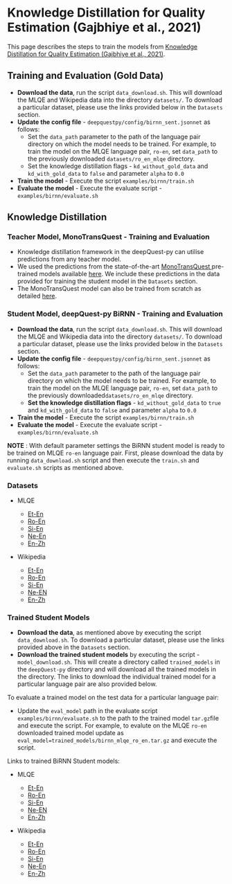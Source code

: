 # Knowledge Distillation for Quality Estimation (Gajbhiye et al., 2021)

This page describes the steps to train the models from [Knowledge Distillation for Quality Estimation (Gajbhiye et al., 2021)](https://aclanthology.org/2021.findings-acl.452/).

## Training and Evaluation (Gold Data)

- **Download the data**, run the script `data_download.sh`. This will download the MLQE and Wikipedia data into the directory `datasets/`. To download a particular dataset, please use the links provided below in the `Datasets` section. 
- **Update the config file**  - `deepquestpy/config/birnn_sent.jsonnet` as follows:
	- Set the `data_path` parameter to the path of the language pair directory on which the model needs to be trained. For example, to train the model on the MLQE language pair, `ro-en`, set `data_path` to the previously downloaded `datasets/ro_en_mlqe` directory.
	- Set the knowledge distillation flags - `kd_without_gold_data` and `kd_with_gold_data` to `false` and parameter `alpha` to `0.0`
- **Train the model** - Execute the script `examples/birnn/train.sh`
- **Evaluate the model** - Execute the evaluate script - `examples/birnn/evaluate.sh` 


## Knowledge Distillation

### Teacher Model, MonoTransQuest - Training and Evaluation
- Knowledge distillation framework in the deepQuest-py can utilise predictions from any teacher model.
- We used the predictions from the state-of-the-art [MonoTransQuest ](https://aclanthology.org/2020.coling-main.445/) pre-trained models available [here](https://tharindu.co.uk/TransQuest/models/sentence_level_pretrained.html). We include these predictions in the data provided for training the student model in the `Datasets` section.    
- The MonoTransQuest model can also be trained from scratch as detailed [here](https://tharindu.co.uk/TransQuest/architectures/sentence_level_architectures.html).


### Student Model, deepQuest-py BiRNN - Training and Evaluation

- **Download the data**, run the script `data_download.sh`. This will download the MLQE and Wikipedia data into the directory `datasets/`. To download a particular dataset, please use the links provided below in the `Datasets` section. 
- **Update the config file**  - `deepquestpy/config/birnn_sent.jsonnet` as follows:
	- Set the `data_path` parameter to the path of the language pair directory on which the model needs to be trained. For example, to train the model on the MLQE language pair, `ro-en`, set `data_path` to the previously downloaded`datasets/ro_en_mlqe` directory.
	- **Set the knowledge distillation flags** - `kd_without_gold_data` to `true` and `kd_with_gold_data` to `false` and parameter `alpha` to `0.0`
- **Train the model** - Execute the script `examples/birnn/train.sh`
- **Evaluate the model** - Execute the evaluate script - `examples/birnn/evaluate.sh` 

**NOTE** : With default parameter settings the BiRNN student model is ready to be trained on MLQE `ro-en` language pair. First, please download the data by running `data_download.sh` script and then execute the `train.sh` and `evaluate.sh` scripts as mentioned above.

### Datasets
- MLQE
  - [Et-En](https://www.quest.dcs.shef.ac.uk/dq_student_birnn/et_en_mlqe.tar.gz)
   - [Ro-En](https://www.quest.dcs.shef.ac.uk/dq_student_birnn/ro_en_mlqe.tar.gz)
   - [Si-En](https://www.quest.dcs.shef.ac.uk/dq_student_birnn/si_en_mlqe.tar.gz)
   - [Ne-En](https://www.quest.dcs.shef.ac.uk/dq_student_birnn/ne_en_mlqe.tar.gz)
   - [En-Zh](https://www.quest.dcs.shef.ac.uk/dq_student_birnn/en_zh_mlqe.tar.gz)

	
- Wikipedia
	- [Et-En](https://www.quest.dcs.shef.ac.uk/dq_student_birnn/et_en_25k_wiki.tar.gz)
	- [Ro-En](https://www.quest.dcs.shef.ac.uk/dq_student_birnn/ro_en_100k_wiki.tar.gz)
	- [Si-En](https://www.quest.dcs.shef.ac.uk/dq_student_birnn/si_en_100k_wiki.tar.gz)
	- [Ne-EN](https://www.quest.dcs.shef.ac.uk/dq_student_birnn/ne_en_100k_wiki.tar.gz)
	- [En-Zh](https://www.quest.dcs.shef.ac.uk/dq_student_birnn/en_zh_100k_wiki.tar.gz)

### Trained Student Models
- **Download the data**, as mentioned above by executing the script `data_download.sh`. To download a particular dataset, please use the links provided above in the `Datasets` section.  
- **Download the trained student models** by executing the script - `model_download.sh`. This will create a directory called `trained_models` in the `deepQuest-py` directory and will download all the trained models in the directory. The links to download the individual trained model for a particular language pair are also provided below.

To evaluate a trained model on the test data for a particular language pair:
- Update the `eval_model` path in the evaluate script `examples/birnn/evaluate.sh` to the path to the trained model `tar.gz`file and execute the script. For example, to evalute on the MLQE `ro-en` downloaded trained model update as `eval_model=trained_models/birnn_mlqe_ro_en.tar.gz`  and execute the script.

Links to trained BiRNN Student models:
- MLQE
	- [Et-En](https://www.quest.dcs.shef.ac.uk/dq_student_birnn/birnn_mlqe_et_en.tar.gz)
	- [Ro-En](https://www.quest.dcs.shef.ac.uk/dq_student_birnn/birnn_mlqe_ro_en.tar.gz)
	- [Si-En](https://www.quest.dcs.shef.ac.uk/dq_student_birnn/birnn_mlqe_si_en.tar.gz)
	- [Ne-EN](https://www.quest.dcs.shef.ac.uk/dq_student_birnn/birnn_mlqe_ne_en.tar.gz)
	- [En-Zh](https://www.quest.dcs.shef.ac.uk/dq_student_birnn/birnn_mlqe_en_zh.tar.gz)
	
- Wikipedia
	- [Et-En](https://www.quest.dcs.shef.ac.uk/dq_student_birnn/birnn_wiki25k_et_en.tar.gz)
	- [Ro-En](https://www.quest.dcs.shef.ac.uk/dq_student_birnn/birnn_wiki100k_ro_en.tar.gz)
	- [Si-En](https://www.quest.dcs.shef.ac.uk/dq_student_birnn/birnn_wiki100k_si_en.tar.gz)
	- [Ne-En](https://www.quest.dcs.shef.ac.uk/dq_student_birnn/birnn_wiki100k_ne_en.tar.gz)
	- [En-Zh](https://www.quest.dcs.shef.ac.uk/dq_student_birnn/birnn_wiki100k_en_zh.tar.gz)